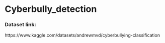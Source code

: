 # Cyberbully_detection
<h3>Dataset link: </h3>
https://www.kaggle.com/datasets/andrewmvd/cyberbullying-classification
